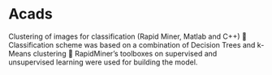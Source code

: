 Acads
=====

Clustering of images for classification (Rapid Miner, Matlab and C++)
 Classification scheme was based on a combination of Decision Trees and k-Means clustering
 RapidMiner’s toolboxes on supervised and unsupervised learning were used for building the model.
